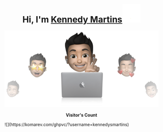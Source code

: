 # <h1 align="center">Hi, I'm <a href="https://github.com/Kathryn-Jie">Kennedy Martins<a><img src="./.github/wave.gif" width="60px" /></h1>
<p align="center"><img src="./.github/cover.png"></p>

<!--
**kennedysmartins/kennedysmartins** is a ✨ _special_ ✨ repository because its `README.md` (this file) appears on your GitHub profile.

Here are some ideas to get you started:

- 🔭 I’m currently working on ...
- 🌱 I’m currently learning ...
- 👯 I’m looking to collaborate on ...
- 🤔 I’m looking for help with ...
- 💬 Ask me about ...
- 📫 How to reach me: ...
- 😄 Pronouns: ...
- ⚡ Fun fact: ...

-->

<p align="center"><b>Visitor's Count</b></p>
![](https://komarev.com/ghpvc/?username=kennedysmartins)